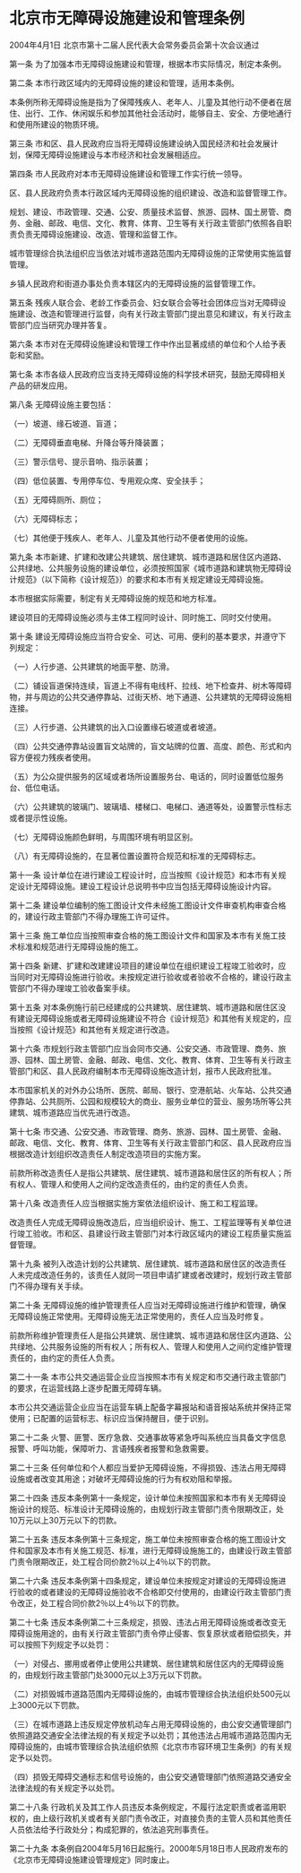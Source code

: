 # 北京市无障碍设施建设和管理条例

2004年4月1日 北京市第十二届人民代表大会常务委员会第十次会议通过

<!-- INFO END -->

第一条 为了加强本市无障碍设施建设和管理，根据本市实际情况，制定本条例。

第二条 本市行政区域内的无障碍设施的建设和管理，适用本条例。

本条例所称无障碍设施是指为了保障残疾人、老年人、儿童及其他行动不便者在居住、出行、工作、休闲娱乐和参加其他社会活动时，能够自主、安全、方便地通行和使用所建设的物质环境。

第三条 市和区、县人民政府应当将无障碍设施建设纳入国民经济和社会发展计划，保障无障碍设施建设与本市经济和社会发展相适应。

第四条 市人民政府对本市无障碍设施建设和管理工作实行统一领导。

区、县人民政府负责本行政区域内无障碍设施的组织建设、改造和监督管理工作。

规划、建设、市政管理、交通、公安、质量技术监督、旅游、园林、国土房管、商务、金融、邮政、电信、文化、教育、体育、卫生等有关行政主管部门依照各自职责负责无障碍设施建设、改造、管理和监督工作。

城市管理综合执法组织应当依法对城市道路范围内无障碍设施的正常使用实施监督管理。

乡镇人民政府和街道办事处负责本辖区内的无障碍设施的监督管理工作。

第五条 残疾人联合会、老龄工作委员会、妇女联合会等社会团体应当对无障碍设施建设、改造和管理进行监督，向有关行政主管部门提出意见和建议，有关行政主管部门应当研究办理并答复。

第六条 本市对在无障碍设施建设和管理工作中作出显著成绩的单位和个人给予表彰和奖励。

第七条 本市各级人民政府应当支持无障碍设施的科学技术研究，鼓励无障碍相关产品的研发应用。

第八条 无障碍设施主要包括：

（一）坡道、缘石坡道、盲道；

（二）无障碍垂直电梯、升降台等升降装置；

（三）警示信号、提示音响、指示装置；

（四）低位装置、专用停车位、专用观众席、安全扶手；

（五）无障碍厕所、厕位；

（六）无障碍标志；

（七）其他便于残疾人、老年人、儿童及其他行动不便者使用的设施。

第九条 本市新建、扩建和改建公共建筑、居住建筑、城市道路和居住区内道路、公共绿地、公共服务设施的建设单位，必须按照国家《城市道路和建筑物无障碍设计规范》（以下简称《设计规范》）的要求和本市有关规定建设无障碍设施。

本市根据实际需要，制定有关无障碍设施的规范和地方标准。

建设项目的无障碍设施必须与主体工程同时设计、同时施工、同时交付使用。

第十条 建设无障碍设施应当符合安全、可达、可用、便利的基本要求，并遵守下列规定：

（一）人行步道、公共建筑的地面平整、防滑。

（二）铺设盲道保持连续，盲道上不得有电线杆、拉线、地下检查井、树木等障碍物，并与周边的公共交通停靠站、过街天桥、地下通道、公共建筑的无障碍设施相连接。

（三）人行步道、公共建筑的出入口设置缘石坡道或者坡道。

（四）公共交通停靠站设置盲文站牌的，盲文站牌的位置、高度、颜色、形式和内容方便视力残疾者使用。

（五）为公众提供服务的区域或者场所设置服务台、电话的，同时设置低位服务台、低位电话。

（六）公共建筑的玻璃门、玻璃墙、楼梯口、电梯口、通道等处，设置警示性标志或者提示性设施。

（七）无障碍设施颜色鲜明，与周围环境有明显区别。

（八）有无障碍设施的，在显著位置设置符合规范和标准的无障碍标志。

第十一条 设计单位在进行建设工程设计时，应当按照《设计规范》和本市有关规定设计无障碍设施。建设工程设计总说明书中应当包括无障碍设施设计内容。

第十二条 建设单位编制的施工图设计文件未经施工图设计文件审查机构审查合格的，建设行政主管部门不得办理施工许可证件。

第十三条 施工单位应当按照审查合格的施工图设计文件和国家及本市有关施工技术标准和规范进行无障碍设施的施工。

第十四条 新建、扩建和改建建设项目的建设单位在组织建设工程竣工验收时，应当同时对无障碍设施进行验收。未按规定进行验收或者验收不合格的，建设行政主管部门不得办理竣工验收备案手续。

第十五条 对本条例施行前已经建成的公共建筑、居住建筑、城市道路和居住区没有建设无障碍设施或者无障碍设施建设不符合《设计规范》和其他有关规定的，应当按照《设计规范》和其他有关规定进行改造。

第十六条 市规划行政主管部门应当会同市交通、公安交通、市政管理、商务、旅游、园林、国土房管、金融、邮政、电信、文化、教育、体育、卫生等有关行政主管部门和区、县人民政府编制本市无障碍设施改造计划，报市人民政府批准。

本市国家机关的对外办公场所、医院、邮局、银行、空港航站、火车站、公共交通停靠站、公共厕所、公园和规模较大的商业、服务业单位的营业、服务场所等公共建筑、城市道路应当优先进行改造。

第十七条 市交通、公安交通、市政管理、商务、旅游、园林、国土房管、金融、邮政、电信、文化、教育、体育、卫生等有关行政主管部门和区、县人民政府应当根据改造计划组织改造责任人制定改造项目的实施方案。

前款所称改造责任人是指公共建筑、居住建筑、城市道路和居住区的所有权人；所有权人、管理人和使用人之间约定改造责任的，由约定的责任人负责。

第十八条 改造责任人应当根据实施方案依法组织设计、施工和工程监理。

改造责任人完成无障碍设施改造后，应当组织设计、施工、工程监理等有关单位进行竣工验收。市和区、县建设行政主管部门对本行政区域内的建设工程质量实施监督管理。

第十九条 被列入改造计划的公共建筑、居住建筑、城市道路和居住区的改造责任人未完成改造任务的，该责任人就同一项目申请扩建或者改建时，规划行政主管部门不得办理有关手续。

第二十条 无障碍设施的维护管理责任人应当对无障碍设施进行维护和管理，确保无障碍设施正常使用。无障碍设施无法正常使用的，责任人应当及时修复。

前款所称维护管理责任人是指公共建筑、居住建筑、城市道路和居住区内道路、公共绿地、公共服务设施的所有权人；所有权人、管理人和使用人之间约定维护管理责任的，由约定的责任人负责。

第二十一条 本市公共交通运营企业应当按照本市有关规定和市交通行政主管部门的要求，在运营线路上逐步配置无障碍车辆。

本市公共交通运营企业应当在运营车辆上配备字幕报站和语音报站系统并保持正常使用；已配置的运营标志、标识应当保持醒目，便于识别。

第二十二条 火警、匪警、医疗急救、交通事故等紧急呼叫系统应当具备文字信息报警、呼叫功能，保障听力、言语残疾者报警和急救需要。

第二十三条 任何单位和个人都应当爱护无障碍设施，不得损毁、违法占用无障碍设施或者改变其用途；对破坏无障碍设施的行为有权劝阻和举报。

第二十四条 违反本条例第十一条规定，设计单位未按照国家和本市有关无障碍设施设计的规范、标准设计无障碍设施的，由规划行政主管部门责令限期改正，处10万元以上30万元以下的罚款。

第二十五条 违反本条例第十三条规定，施工单位未按照审查合格的施工图设计文件和国家及本市有关施工规范、标准，进行无障碍设施施工的，由建设行政主管部门责令限期改正，处工程合同价款2％以上4％以下的罚款。

第二十六条 违反本条例第十四条规定，建设单位未按规定对建设的无障碍设施进行验收的或者建设的无障碍设施验收不合格即交付使用的，由建设行政主管部门责令改正，处工程合同价款2％以上4％以下的罚款。

第二十七条 违反本条例第二十三条规定，损毁、违法占用无障碍设施或者改变无障碍设施用途的，由有关行政主管部门责令停止侵害、恢复原状或者赔偿损失，并可以按照下列规定予以处罚：

（一）对侵占、挪用或者停止使用公共建筑、居住建筑和居住区内的无障碍设施的，由规划行政主管部门处3000元以上3万元以下罚款。

（二）对损毁城市道路范围内无障碍设施的，由城市管理综合执法组织处500元以上3000元以下罚款。

（三）在城市道路上违反规定停放机动车占用无障碍设施的，由公安交通管理部门依照道路交通安全法律法规的有关规定予以处罚；其他违法占用城市道路范围内无障碍设施的，由城市管理综合执法组织依照《北京市市容环境卫生条例》的有关规定予以处罚。

（四）损毁无障碍交通标志和信号设施的，由公安交通管理部门依照道路交通安全法律法规的有关规定予以处罚。

第二十八条 行政机关及其工作人员违反本条例规定，不履行法定职责或者滥用职权的，由上级行政机关或者有关部门责令改正，对直接负责的主管人员和其他责任人员依法给予行政处分；构成犯罪的，依法追究刑事责任。

第二十九条 本条例自2004年5月16日起施行。2000年5月18日市人民政府发布的《北京市无障碍设施建设管理规定》同时废止。